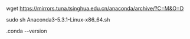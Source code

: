 
wget https://mirrors.tuna.tsinghua.edu.cn/anaconda/archive/?C=M&O=D

sudo sh Anaconda3-5.3.1-Linux-x86_64.sh

.conda --version
